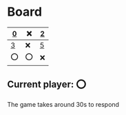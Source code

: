 # Board
|[0](https://github.com/vivax3794/github_games/issues/new?title=Update:0)|❌|[2](https://github.com/vivax3794/github_games/issues/new?title=Update:2)|
|---|---|---|
|[3](https://github.com/vivax3794/github_games/issues/new?title=Update:3)|❌|[5](https://github.com/vivax3794/github_games/issues/new?title=Update:5)|
|⭕|⭕|❌|
## Current player: ⭕
The game takes around 30s to respond